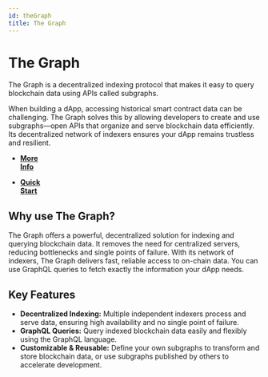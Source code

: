 ```yaml
---
id: theGraph
title: The Graph
---
```


<!-- markdownlint-disable MD025 MD042 MD013 MD033 -->

# The Graph

The Graph is a decentralized indexing protocol that makes it easy to query blockchain data using APIs called subgraphs.

When building a dApp, accessing historical smart contract data can be challenging. The Graph solves this by allowing developers to create and use subgraphs—open APIs that organize and serve blockchain data efficiently. Its decentralized network of indexers ensures your dApp remains trustless and resilient.

<div class="grid cards md-zil-cards" markdown>

- [**More <br> Info**](https://thegraph.com/)

- [**Quick <br> Start**](https://thegraph.com/docs/en/subgraphs/quick-start/)

</div>

## Why use The Graph?

The Graph offers a powerful, decentralized solution for indexing and querying blockchain data. It removes the need for centralized servers, reducing bottlenecks and single points of failure. With its network of indexers, The Graph delivers fast, reliable access to on-chain data. You can use GraphQL queries to fetch exactly the information your dApp needs.

## Key Features

- **Decentralized Indexing:** Multiple independent indexers process and serve data, ensuring high availability and no single point of failure.
- **GraphQL Queries:** Query indexed blockchain data easily and flexibly using the GraphQL language.
- **Customizable & Reusable:** Define your own subgraphs to transform and store blockchain data, or use subgraphs published by others to accelerate development.
